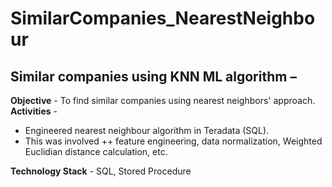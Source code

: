 # SimilarCompanies_NearestNeighbour

## Similar companies using KNN ML algorithm –

**Objective** - To find similar companies using nearest neighbors' approach.
**Activities** - 
+ Engineered nearest neighbour algorithm in Teradata (SQL). 
+ This was involved
  ++ feature engineering, data normalization, Weighted Euclidian distance calculation, etc.

**Technology Stack** - SQL, Stored Procedure
